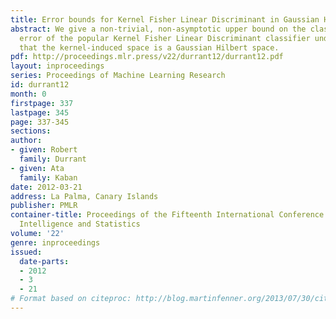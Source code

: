 ```yaml
---
title: Error bounds for Kernel Fisher Linear Discriminant in Gaussian Hilbert space
abstract: We give a non-trivial, non-asymptotic upper bound on the classification
  error of the popular Kernel Fisher Linear Discriminant classifier under  the assumption
  that the kernel-induced space is a Gaussian Hilbert space.
pdf: http://proceedings.mlr.press/v22/durrant12/durrant12.pdf
layout: inproceedings
series: Proceedings of Machine Learning Research
id: durrant12
month: 0
firstpage: 337
lastpage: 345
page: 337-345
sections: 
author:
- given: Robert
  family: Durrant
- given: Ata
  family: Kaban
date: 2012-03-21
address: La Palma, Canary Islands
publisher: PMLR
container-title: Proceedings of the Fifteenth International Conference on Artificial
  Intelligence and Statistics
volume: '22'
genre: inproceedings
issued:
  date-parts:
  - 2012
  - 3
  - 21
# Format based on citeproc: http://blog.martinfenner.org/2013/07/30/citeproc-yaml-for-bibliographies/
---
```

